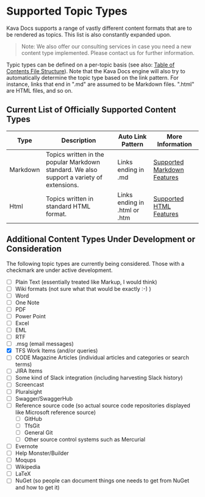 # Supported Topic Types

Kava Docs supports a range of vastly different content formats that are to be rendered as topics. This list is also constantly expanded upon.

> Note: We also offer our consulting services in case you need a new content type implemented. Please contact us for further information.

Typic types can be defined on a per-topic basis (see also: [Table of Contents File Structure](TOC-File-Structure)). Note that the Kava Docs engine will also try to automatically determine the topic type based on the link pattern. For instance, links that end in ".md" are assumed to be Markdown files. ".html" are HTML files, and so on.

## Current List of Officially Supported Content Types

| Type | Description | Auto Link Pattern | More Information |
|---|---|---|---|
| Markdown | Topics written in the popular Markdown standard. We also support a variety of extensions. | Links ending in .md | [Supported Markdown Features](Supported-Markdown-Features) |
| Html | Topics written in standard HTML format. | Links ending in .html or .htm | [Supported HTML Features](Supported-Html-Features) |

## Additional Content Types Under Development or Consideration

The following topic types are currently being considered. Those with a checkmark are under active development.

* [ ] Plain Text (essentially treated like Markup, I would think)
* [ ] Wiki formats (not sure what that would be exactly :-) )
* [ ] Word
* [ ] One Note
* [ ] PDF
* [ ] Power Point 
* [ ] Excel
* [ ] EML
* [ ] RTF
* [ ] .msg (email messages)
* [x] TFS Work Items (and/or queries)
* [ ] CODE Magazine Articles (individual articles and categories or search terms)
* [ ] JIRA Items
* [ ] Some kind of Slack integration (including harvesting Slack history)
* [ ] Screencast
* [ ] Pluralsight
* [ ] Swagger/SwaggerHub
* [ ] Reference source code (so actual source code repositories displayed like Microsoft reference source)
    * [ ] GitHub
    * [ ] TfsGit
    * [ ] General Git
    * [ ] Other source control systems such as Mercurial
* [ ] Evernote
* [ ] Help Monster/Builder
* [ ] Moqups
* [ ] Wikipedia
* [ ] LaTeX
* [ ] NuGet (so people can document things one needs to get from NuGet and how to get it)
